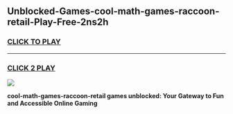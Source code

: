 
## Unblocked-Games-cool-math-games-raccoon-retail-Play-Free-2ns2h
<h3>
<a href="https://premium76.site?title=cool-math-games-raccoon-retail&ref=15A">CLICK TO PLAY</a></h3>
<hr>

<h3>
<a href="https://premium76.site?title=cool-math-games-raccoon-retail&ref=15A">CLICK 2 PLAY</a>
  
</h3>

<a href="https://premium76.site?title=cool-math-games-raccoon-retail&ref=15A"><img src="https://clearcache.store/games.png"></a>


**cool-math-games-raccoon-retail games unblocked: Your Gateway to Fun and Accessible Online Gaming**
